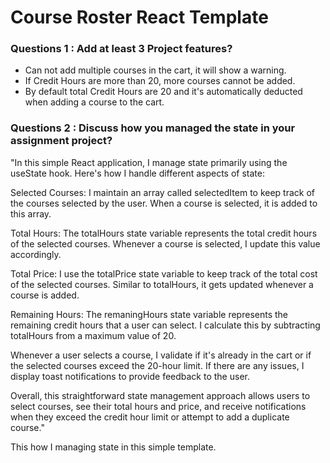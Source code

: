 # Course Roster React Template

### Questions 1 :  Add at least 3 Project features? 

- Can not add multiple courses in the cart, it will show a warning.
- If Credit Hours are more than 20, more courses cannot be added. 
- By default total Credit Hours are 20 and it's automatically deducted when adding a course to the cart.

### Questions 2 : Discuss how you managed the state in your assignment project?

"In this simple React application, I manage state primarily using the useState hook. Here's how I handle different aspects of state:

Selected Courses: I maintain an array called selectedItem to keep track of the courses selected by the user. When a course is selected, it is added to this array.

Total Hours: The totalHours state variable represents the total credit hours of the selected courses. Whenever a course is selected, I update this value accordingly.

Total Price: I use the totalPrice state variable to keep track of the total cost of the selected courses. Similar to totalHours, it gets updated whenever a course is added.

Remaining Hours: The remaningHours state variable represents the remaining credit hours that a user can select. I calculate this by subtracting totalHours from a maximum value of 20.

Whenever a user selects a course, I validate if it's already in the cart or if the selected courses exceed the 20-hour limit. If there are any issues, I display toast notifications to provide feedback to the user.

Overall, this straightforward state management approach allows users to select courses, see their total hours and price, and receive notifications when they exceed the credit hour limit or attempt to add a duplicate course."

This how I managing state in this simple template. 